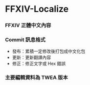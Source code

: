 # FFXIV-Localize

### FFXIV 正體中文內容

### Commit 訊息格式

- 發布：累積一定修改後打包成中文化包
- 更新：更新翻譯內容
- 修正：修正文字或 Hex 錯誤

### 主要編輯資料為 TWEA 版本
